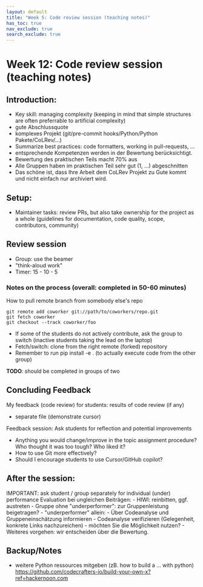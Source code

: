 ```yaml
---
layout: default
title: "Week 5: Code review session (teaching notes)"
has_toc: true
nav_exclude: true
search_exclude: true
---
```


# Week 12: Code review session (teaching notes)

## Introduction:

- Key skill: managing complexity (keeping in mind that simple structures are often preferrable to artificial complexity)
- gute Abschlussquote
- komplexes Projekt (git/pre-commit hooks/Python/Python Pakete/CoLRev/...)
- Summarize best practices: code formatters, working in pull-requests, ...
- entsprechende Kompetenzen werden in der Bewertung berücksichtigt.
- Bewertung des praktischen Teils macht 70% aus
- Alle Gruppen haben im praktischen Teil sehr gut (1, ...) abgeschnitten
- Das schöne ist, dass Ihre Arbeit dem CoLRev Projekt zu Gute kommt und nicht einfach nur archiviert wird.

## Setup:

- Maintainer tasks: review PRs, but also take ownership for the project as a whole (guidelines for documentation, code quality, scope, contributors, community)

## Review session

- Group: use the beamer
- "think-aloud work"
- Timer: 15 - 10 - 5

### Notes on the process (overall: completed in 50-60 minutes)

How to pull remote branch from somebody else's repo

```
git remote add coworker git://path/to/coworkers/repo.git
git fetch coworker
git checkout --track coworker/foo
```

- If some of the students do not actively contribute, ask the group to switch (inactive students taking the lead on the laptop)
- Fetch/switch: clone from the right remote (forked) repository
- Remember to run pip install -e . (to actually execute code from the other group)

**TODO**: should be completed in groups of two

## Concluding Feedback

My feedback (code review) for students: results of code review (if any)
- separate file (demonstrate cursor)

Feedback session: Ask students for reflection and potential improvements

- Anything you would change/improve in the topic assignment procedure? Who thought it was too tough? Who liked it?
- How to use Git more effectively?
- Should I encourage students to use Cursor/GitHub copilot?



## After the session:

IMPORTANT: ask student / group separately for individual (under) performance
	Evaluation bei ungleichen Beiträgen:
	- HIWI: reinbitten, ggf. austreten
	- Gruppe ohne "underperformer": zur Gruppenleistung beigetragen?
	- "underperformer" allein:
		- Über Codeanalyse und Gruppeneinschätzung informieren
		- Codeanalyse verifizieren (Gelegenheit, konkrete Links nachzureichen) - möchten Sie die Möglichkeit nutzen?
		- Weiteres vorgehen: wir entscheiden über die Bewertung.


## Backup/Notes

- weitere Python ressources mitgeben (zB. how to build a ... with python) https://github.com/codecrafters-io/build-your-own-x?ref=hackernoon.com

